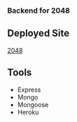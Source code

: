 ### Backend for 2048

## Deployed Site
[2048](https://philaung96.github.io/2048/)

## Tools
- Express
- Mongo
- Mongoose
- Heroku